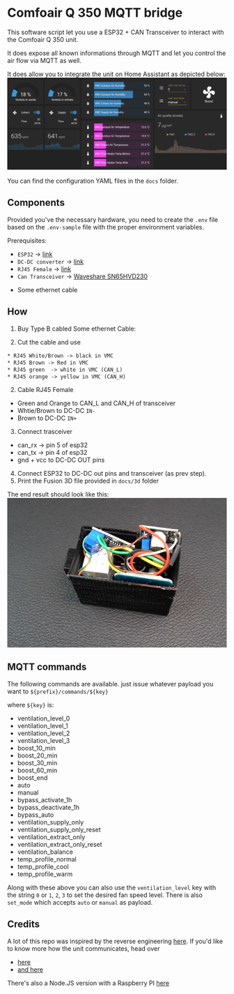 # Comfoair Q 350 MQTT bridge

This software script let you use a ESP32 + CAN Transceiver to interact with the Comfoair Q 350 unit.

It does expose all known informations through MQTT and let you control the air flow via MQTT as well.

It does allow you to integrate the unit on Home Assistant as depicted below:
![Comfoair Q 350 Home Assistant](docs/homeassistant.png?raw=true "Comfoair Q 350 Home Assistant")

You can find the configuration YAML files in the `docs` folder.

## Components

Provided you've the necessary hardware, you need to create the `.env` file based on the `.env-sample` file with the proper environment variables.

Prerequisites:

* `ESP32` -> [link](https://amzn.to/3pe0XVP)
* `DC-DC converter` -> [link](https://amzn.to/39ar22v)
* `RJ45 Female` -> [link](https://amzn.to/3sNx3tH)
* `Can Transceiver` -> [Waveshare SN65HVD230](https://www.banggood.com/Waveshare-SN65HVD230-CAN-Bus-Module-Communication-CAN-Bus-Transceiver-Development-Board-p-1693712.html?rmmds=myorder&cur_warehouse=CN)
+ Some ethernet cable


## How

1.  Buy Type B cabled Some ethernet Cable:

  2. Cut the cable and use 

    * RJ45 White/Brown -> black in VMC
    * RJ45 Brown -> Red in VMC
    * RJ45 green  -> white in VMC (CAN_L)
    * RJ45 orange -> yellow in VMC (CAN_H)
2. Cable RJ45 Female 

  * Green and Orange to CAN_L and CAN_H of transceiver
  * Whtie/Brown to DC-DC `IN-`
  * Brown to  DC-DC `IN+`
3. Connect trasceiver

  * can_rx -> pin 5 of esp32
  * can_tx -> pin 4 of esp32 
  * gnd + vcc to DC-DC OUT pins
4. Connect ESP32 to DC-DC out pins and transceiver (as prev step).
5. Print the Fusion 3D file provided in `docs/3d` folder

The end result should look like this:
![Comfoair Q 350 3D Print](docs/pic.jpg?raw=true "Comfoair Q 350 3D Print")


## MQTT commands
The following commands are available. just issue whatever payload you want to `${prefix}/commands/${key}`

where `${key}` is: 
  * ventilation_level_0
  * ventilation_level_1
  * ventilation_level_2
  * ventilation_level_3
  * boost_10_min
  * boost_20_min
  * boost_30_min
  * boost_60_min
  * boost_end
  * auto
  * manual
  * bypass_activate_1h
  * bypass_deactivate_1h
  * bypass_auto
  * ventilation_supply_only
  * ventilation_supply_only_reset
  * ventilation_extract_only
  * ventilation_extract_only_reset
  * ventilation_balance
  * temp_profile_normal
  * temp_profile_cool
  * temp_profile_warm

Along with these above you can also use the `ventilation_level` key with the string `0` or `1`, `2`, `3` to set the desired fan speed level.
There is also `set_mode` which accepts `auto` or `manual` as payload.


## Credits

A lot of this repo was inspired by the reverse engineering [here](https://github.com/marco-hoyer/zcan/issues/1).
If you'd like to know more how the unit communicates, head over

 * [here](https://github.com/michaelarnauts/comfoconnect/blob/master/PROTOCOL-RMI.md)
 * [and here](https://github.com/michaelarnauts/comfoconnect/blob/master/PROTOCOL-PDO.md)

There's also a Node.JS version with a Raspberry PI [here](https://github.com/vekexasia/comfoairq-mqtt)
